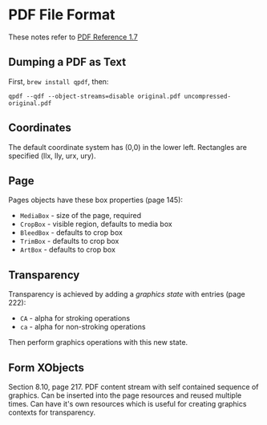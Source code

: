 # PDF File Format

These notes refer to [PDF Reference 1.7](https://github.com/jlyonsmith/HowTo/blob/master/CheatSheets/pdf_reference_1-7.pdf)

## Dumping a PDF as Text

First, `brew install qpdf`, then:

```
qpdf --qdf --object-streams=disable original.pdf uncompressed-original.pdf
```

## Coordinates

The default coordinate system has (0,0) in the lower left.  Rectangles are specified (llx, lly, urx, ury).

## Page

Pages objects have these box properties (page 145):

- `MediaBox` - size of the page, required
- `CropBox` - visible region, defaults to media box
- `BleedBox` - defaults to crop box
- `TrimBox` - defaults to crop box
- `ArtBox` - defaults to crop box

## Transparency

Transparency is achieved by adding a _graphics state_ with entries (page 222):

- `CA` - alpha for stroking operations
- `ca` - alpha for non-stroking operations

Then perform graphics operations with this new state.

## Form XObjects

Section 8.10, page 217.  PDF content stream with self contained sequence of graphics.  Can be inserted into the page resources and reused multiple times. Can have it's own resources which is useful for creating graphics contexts for transparency.
